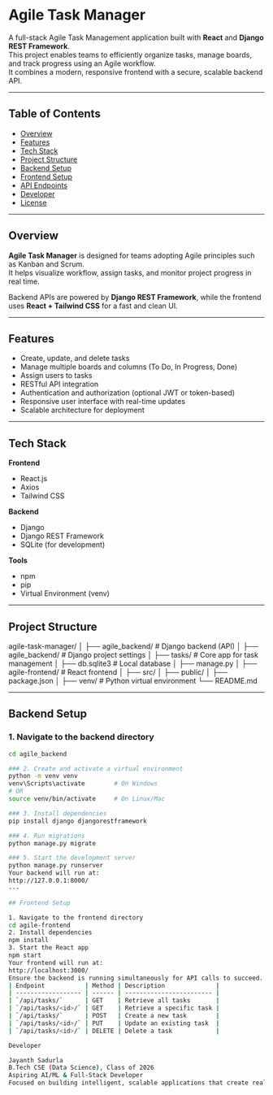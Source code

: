 # Agile Task Manager

A full-stack Agile Task Management application built with **React** and **Django REST Framework**.  
This project enables teams to efficiently organize tasks, manage boards, and track progress using an Agile workflow.  
It combines a modern, responsive frontend with a secure, scalable backend API.

---

## Table of Contents
- [Overview](#overview)
- [Features](#features)
- [Tech Stack](#tech-stack)
- [Project Structure](#project-structure)
- [Backend Setup](#backend-setup)
- [Frontend Setup](#frontend-setup)
- [API Endpoints](#api-endpoints)
- [Developer](#developer)
- [License](#license)

---

## Overview

**Agile Task Manager** is designed for teams adopting Agile principles such as Kanban and Scrum.  
It helps visualize workflow, assign tasks, and monitor project progress in real time.

Backend APIs are powered by **Django REST Framework**, while the frontend uses **React + Tailwind CSS** for a fast and clean UI.

---

## Features

- Create, update, and delete tasks  
- Manage multiple boards and columns (To Do, In Progress, Done)  
- Assign users to tasks  
- RESTful API integration  
- Authentication and authorization (optional JWT or token-based)  
- Responsive user interface with real-time updates  
- Scalable architecture for deployment

---

## Tech Stack

**Frontend**
- React.js  
- Axios  
- Tailwind CSS  

**Backend**
- Django  
- Django REST Framework  
- SQLite (for development)

**Tools**
- npm  
- pip  
- Virtual Environment (venv)

---

## Project Structure
agile-task-manager/
│
├── agile_backend/ # Django backend (API)
│ ├── agile_backend/ # Django project settings
│ ├── tasks/ # Core app for task management
│ ├── db.sqlite3 # Local database
│ ├── manage.py
│
├── agile-frontend/ # React frontend
│ ├── src/
│ ├── public/
│ ├── package.json
│
├── venv/ # Python virtual environment
└── README.md


---

## Backend Setup

### 1. Navigate to the backend directory
```bash
cd agile_backend

### 2. Create and activate a virtual environment
python -m venv venv
venv\Scripts\activate        # On Windows
# OR
source venv/bin/activate     # On Linux/Mac

### 3. Install dependencies
pip install django djangorestframework

### 4. Run migrations
python manage.py migrate

### 5. Start the development server
python manage.py runserver
Your backend will run at:
http://127.0.0.1:8000/
---

## Frontend Setup

1. Navigate to the frontend directory
cd agile-frontend
2. Install dependencies
npm install
3. Start the React app
npm start
Your frontend will run at:
http://localhost:3000/
Ensure the backend is running simultaneously for API calls to succeed.
| Endpoint           | Method | Description              |
| ------------------ | ------ | ------------------------ |
| `/api/tasks/`      | GET    | Retrieve all tasks       |
| `/api/tasks/<id>/` | GET    | Retrieve a specific task |
| `/api/tasks/`      | POST   | Create a new task        |
| `/api/tasks/<id>/` | PUT    | Update an existing task  |
| `/api/tasks/<id>/` | DELETE | Delete a task            |

Developer

Jayanth Sadurla
B.Tech CSE (Data Science), Class of 2026
Aspiring AI/ML & Full-Stack Developer
Focused on building intelligent, scalable applications that create real-world impact.
